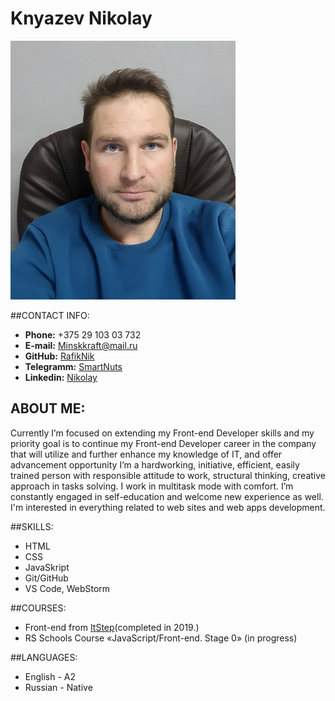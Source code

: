 Knyazev Nikolay  
===
![Foto](img/foto1.jpg "my foto")

##CONTACT INFO:  
- **Phone:** +375 29 103 03 732  
- **E-mail:** [Minskkraft@mail.ru](Minskkraft@mail.ru)  
- **GitHub:** [RafikNik](https://github.com/RafikNik)  
- **Telegramm:** [SmartNuts](https://t.me/Smarnuts)  
- **Linkedin:** [Nikolay](https://www.linkedin.com/in/nikolayknyazev83/)  

ABOUT ME:  
---
Currently I’m focused on extending my Front-end Developer skills and my priority goal is to continue my Front-end Developer career in the company that will utilize and further enhance my knowledge of IT, and offer advancement opportunity
I’m a hardworking, initiative, efficient, easily trained person with responsible attitude to work, structural thinking, creative approach in tasks solving. I work in multitask mode with comfort. I’m constantly engaged in self-education and welcome new experience as well.  I'm interested in everything related to web sites and web apps development.  

##SKILLS:  

- HTML  
- CSS  
- JavaSkript  
- Git/GitHub  
- VS Code, WebStorm  


##COURSES:  
- Front-end  from [ItStep](https://front-end.itstep.by/)(completed in 2019.)  
- RS Schools Course «JavaScript/Front-end. Stage 0» (in progress)  

##LANGUAGES:  

- English - A2  
- Russian - Native  


